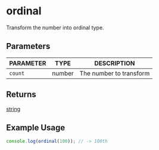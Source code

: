 # ordinal

Transform the number into ordinal type.

## Parameters

| PARAMETER | TYPE   | DESCRIPTION |
| --------- | ----   | ----------- |
| `count`   | number | The number to transform |

## Returns
[string](https://developer.mozilla.org/en-US/docs/Web/JavaScript/Reference/Global_Objects/String)

## Example Usage

```js
console.log(ordinal(100)); // -> 100th
```
